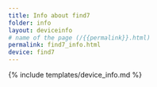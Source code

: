 ```yaml
---
title: Info about find7
folder: info
layout: deviceinfo
# name of the page (/{{permalink}}.html)
permalink: find7_info.html
device: find7
---
```

{% include templates/device_info.md %}
